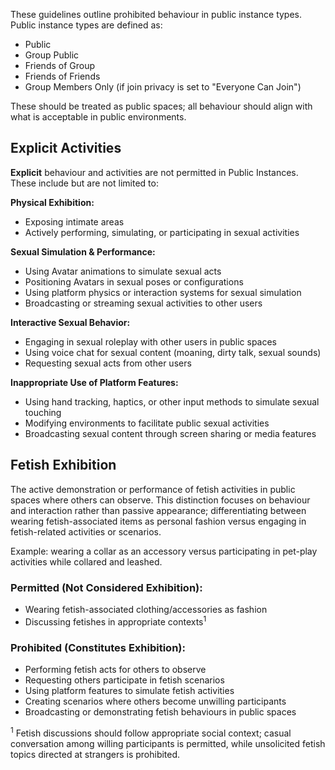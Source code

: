 These guidelines outline prohibited behaviour in public instance types. Public instance types are defined as:

- Public
- Group Public
- Friends of Group
- Friends of Friends
- Group Members Only (if join privacy is set to "Everyone Can Join")

These should be treated as public spaces; all behaviour should align with what is acceptable in public environments.

## Explicit Activities

**Explicit** behaviour and activities are not permitted in Public Instances. These include but are not limited to:

**Physical Exhibition:**

- Exposing intimate areas
- Actively performing, simulating, or participating in sexual activities

**Sexual Simulation & Performance:**

- Using Avatar animations to simulate sexual acts
- Positioning Avatars in sexual poses or configurations
- Using platform physics or interaction systems for sexual simulation
- Broadcasting or streaming sexual activities to other users

**Interactive Sexual Behavior:**

- Engaging in sexual roleplay with other users in public spaces
- Using voice chat for sexual content (moaning, dirty talk, sexual sounds)
- Requesting sexual acts from other users

**Inappropriate Use of Platform Features:**

- Using hand tracking, haptics, or other input methods to simulate sexual touching
- Modifying environments to facilitate public sexual activities
- Broadcasting sexual content through screen sharing or media features

## Fetish Exhibition

The active demonstration or performance of fetish activities in public spaces where others can observe. This distinction focuses on behaviour and interaction rather than passive appearance; differentiating between wearing fetish-associated items as personal fashion versus engaging in fetish-related activities or scenarios.

Example: wearing a collar as an accessory versus participating in pet-play activities while collared and leashed.

### Permitted (Not Considered Exhibition):
- Wearing fetish-associated clothing/accessories as fashion
- Discussing fetishes in appropriate contexts<sup>1</sup>

### Prohibited (Constitutes Exhibition):

- Performing fetish acts for others to observe
- Requesting others participate in fetish scenarios
- Using platform features to simulate fetish activities
- Creating scenarios where others become unwilling participants
- Broadcasting or demonstrating fetish behaviours in public spaces

<sup>1</sup> Fetish discussions should follow appropriate social context; casual conversation among willing participants is permitted, while unsolicited fetish topics directed at strangers is prohibited.